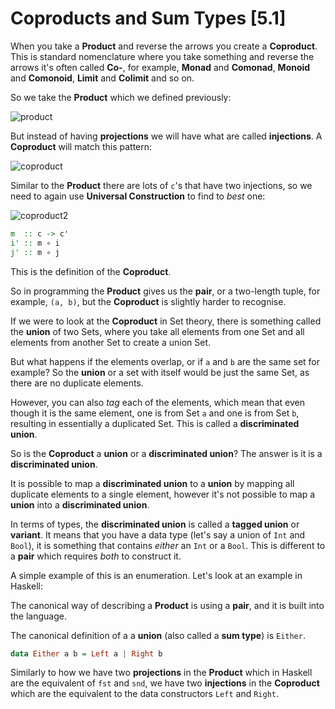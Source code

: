 # Coproducts and Sum Types [5.1]

When you take a **Product** and reverse the arrows you create a **Coproduct**. This is standard nomenclature where you take something and reverse the arrows it's often called **Co-**, for example, **Monad** and **Comonad**, **Monoid** and **Comonoid**, **Limit** and **Colimit** and so on.

So we take the **Product** which we defined previously:

![product](https://user-images.githubusercontent.com/13851085/36213662-30bc48ee-119f-11e8-9d74-253254aef8fd.png)

But instead of having **projections** we will have what are called **injections**. A **Coproduct** will match this pattern:

![coproduct](https://user-images.githubusercontent.com/13851085/36213873-c110541c-119f-11e8-862f-d260fca13550.png)

Similar to the **Product** there are lots of `c`'s that have two injections, so we need to again use **Universal Construction** to find to _best_ one:

![coproduct2](https://user-images.githubusercontent.com/13851085/36214064-5251fa98-11a0-11e8-8e90-4225292bde73.png)

```haskell
m  :: c -> c'
i' :: m ∘ i
j' :: m ∘ j
```

This is the definition of the **Coproduct**.

So in programming the **Product** gives us the **pair**, or a two-length tuple, for example, `(a, b)`, but the **Coproduct** is slightly harder to recognise.

If we were to look at the **Coproduct** in Set theory, there is something called the **union** of two Sets, where you take all elements from one Set and all elements from another Set to create a union Set.

But what happens if the elements overlap, or if `a` and `b` are the same set for example? So the **union** or a set with itself would be just the same Set, as there are no duplicate elements.

However, you can also _tag_ each of the elements, which mean that even though it is the same element, one is from Set `a` and one is from Set `b`, resulting in essentially a duplicated Set. This is called a **discriminated union**.

So is the **Coproduct** a **union** or a **discriminated union**? The answer is it is a **discriminated union**.

It is possible to map a **discriminated union** to a **union** by mapping all duplicate elements to a single element, however it's not possible to map a **union** into a **discriminated union**.

In terms of types, the **discriminated union** is called a **tagged union** or **variant**. It means that you have a data type (let's say a union of `Int` and `Bool`), it is something that contains _either_ an `Int` or a `Bool`. This is different to a **pair** which requires _both_ to construct it.

A simple example of this is an enumeration. Let's look at an example in Haskell:

The canonical way of describing a **Product** is using a **pair**, and it is built into the language.

The canonical definition of a  a **union** (also called a **sum type**) is `Either`.

```haskell
data Either a b = Left a | Right b
```

Similarly to how we have two **projections** in the **Product** which in Haskell are the equivalent of `fst` and `snd`, we have two **injections** in the **Coproduct** which are the equivalent to the data constructors `Left` and `Right`.
